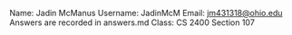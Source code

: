 

Name: Jadin McManus
Username: JadinMcM
Email: jm431318@ohio.edu
Answers are recorded in answers.md
Class: CS 2400 Section 107
